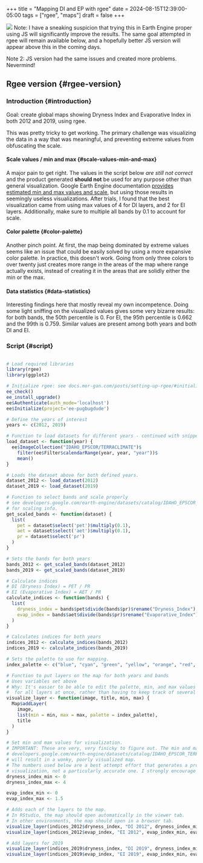 +++
title = "Mapping DI and EP with rgee"
date = 2024-08-15T12:39:00-05:00
tags = ["rgee", "maps"]
draft = false
+++

![](/images/rgee_global.png)
Note: I have a sneaking suspicion that trying this in Earth Engine proper using JS will significantly improve the results. The same goal attempted in rgee will remain available below, and a hopefully better JS version will appear above this in the coming days.

Note 2: JS version had the same issues and created more problems. Nevermind!


## Rgee version {#rgee-version}


### Introduction {#introduction}

Goal: create global maps showing Dryness Index and Evaporative Index in both 2012 and 2019, using rgee.

This was pretty tricky to get working. The primary challenge was visualizing the data in a way that was meaningful, and preventing extreme values from obfuscating the scale.


#### Scale values / min and max {#scale-values-min-and-max}

A major pain to get right. The values in the script below _are still not correct_ and the product generated **should not** be used for any purpose other than general visualization. Google Earth Engine documentation [provides estimated min and max values and scale](https://developers.google.com/earth-engine/datasets/catalog/IDAHO_EPSCOR_TERRACLIMATE#bands), but using those results in seemingly useless visualizations. After trials, I found that the best visualization came from using max values of 4 for DI layers, and 2 for EI layers. Additionally, make sure to multiple all bands by 0.1 to account for scale.


#### Color palette {#color-palette}

Another pinch point. At first, the map being dominated by extreme values seems like an issue that could be easily solved by using a more expansive color palette. In practice, this doesn't work. Going from only three colors to over twenty just creates more range in the areas of the map where range actually exists, instead of creating it in the areas that are solidly either the min or the max.


#### Data statistics {#data-statistics}

Interesting findings here that mostly reveal my own incompetence. Doing some light sniffing on the visualized values gives some very bizarre results: for both bands, the 50th percentile is 0. For EI, the 95th percentile is 0.662 and the 99th is 0.759. Similar values are present among both years and both DI and EI.


### Script {#script}

```R

# Load required libraries
library(rgee)
library(ggplot2)

# Initialize rgee: see docs.mor-gan.com/posts/setting-up-rgee/#initializing
ee_check()
ee_install_upgrade()
ee$Authenticate(auth_mode='localhost')
ee$Initialize(project='ee-pugbugdude')

# Define the years of interest
years <- c(2012, 2019)

# Function to load datasets for different years - continued with snippet below.
load_dataset <- function(year) {
  ee$ImageCollection("IDAHO_EPSCOR/TERRACLIMATE")$
    filter(ee$Filter$calendarRange(year, year, "year"))$
    mean()
}

# Loads the dataset above for both defined years.
dataset_2012 <- load_dataset(2012)
dataset_2019 <- load_dataset(2019)

# Function to select bands and scale properly
# see developers.google.com/earth-engine/datasets/catalog/IDAHO_EPSCOR_TERRACLIMATE#bands
# for scaling info.
get_scaled_bands <- function(dataset) {
  list(
    pet = dataset$select('pet')$multiply(0.1),
    aet = dataset$select('aet')$multiply(0.1),
    pr = dataset$select('pr')
  )
}

# Sets the bands for both years
bands_2012 <- get_scaled_bands(dataset_2012)
bands_2019 <- get_scaled_bands(dataset_2019)

# Calculate indices
# DI (Dryness Index) = PET / PR
# EI (Evaporative Index) = AET / PR
calculate_indices <- function(bands) {
  list(
    dryness_index = bands$pet$divide(bands$pr)$rename("Dryness_Index"),
    evap_index = bands$aet$divide(bands$pr)$rename("Evaporative_Index")
  )
}

# Calculates indices for both years
indices_2012 <- calculate_indices(bands_2012)
indices_2019 <- calculate_indices(bands_2019)

# Sets the palette to use for mapping.
index_palette <- c("blue", "cyan", "green", "yellow", "orange", "red", "darkred")

# Function to put layers on the map for both years and bands
# Uses variables set above
# Why: It's easier to be able to edit the palette, min, and max values
#  for all layers at once, rather than having to keep track of several different lines.
visualize_layer <- function(image, title, min, max) {
  Map$addLayer(
    image,
    list(min = min, max = max, palette = index_palette),
    title
  )
}

# Set min and max values for visualization.
# IMPORTANT: These are very, very finicky to figure out. The min and max listed at
# developers.google.com/earth-engine/datasets/catalog/IDAHO_EPSCOR_TERRACLIMATE#bands
# will result in a wonky, poorly visualized map.
# The numbers used below are a best attempt effort that generates a product to be used purely for
# visualization, not a particularly accurate one. I strongly encourage you to adjust them to see how the map changes.
dryness_index_min <- 0
dryness_index_max <- 4

evap_index_min <- 0
evap_index_max <- 1.5

# Adds each of the layers to the map.
# In RStudio, the map should open automatically in the viewer tab.
# In other environments, the map should open in a browser tab.
visualize_layer(indices_2012$dryness_index, "DI 2012", dryness_index_min, dryness_index_max)
visualize_layer(indices_2012$evap_index, "EI 2012", evap_index_min, evap_index_max)

# Add layers for 2019
visualize_layer(indices_2019$dryness_index, "DI 2019", dryness_index_min, dryness_index_max)
visualize_layer(indices_2019$evap_index, "EI 2019", evap_index_min, evap_index_max)
```
